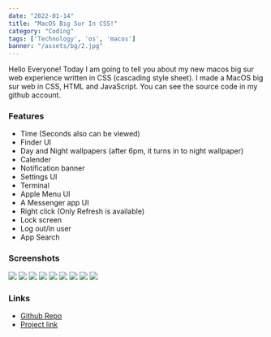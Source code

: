 ```yaml
---
date: "2022-01-14"
title: "MacOS Big Sur In CSS!"
category: "Coding"
tags: ['Technology', 'os', 'macos']
banner: "/assets/bg/2.jpg"
---
```


Hello Everyone! Today I am going to tell you about my new macos big sur web experience written in CSS (cascading style sheet).
I made a MacOS big sur web in CSS, HTML and JavaScript. You can see the source code in my github account.

### Features
- Time (Seconds also can be viewed)
- Finder UI
- Day and Night wallpapers (after 6pm, it turns in to night wallpaper)
- Calender
- Notification banner
- Settings UI
- Terminal
- Apple Menu UI
- A Messenger app UI
- Right click (Only Refresh is available)
- Lock screen
- Log out/in user
- App Search

### Screenshots
![](/img/Capture50.PNG)
![](/img/Capture51.PNG)
![](/img/Capture52.PNG)
![](/img/Capture53.PNG)
![](/img/Capture54.PNG)
![](/img/Capture55.PNG)
![](/img/Capture56.PNG)
![](/img/Capture57.PNG)
![](/img/Capture58.PNG)

### Links
- [Github Repo](https://github.com/RedEdge967/MacOS-CSS)
- [Project link](https://macos-css.vercel.app)
